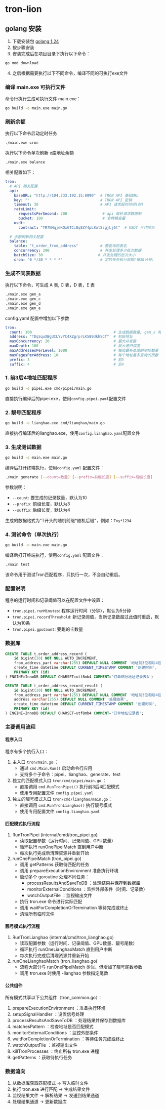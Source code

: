 # tron-lion

## golang 安装
1. 下载安装包 [golang 1.24](https://go.dev/dl/go1.24.1.windows-amd64.msi)
2. 按步骤安装
3. 安装完成后在项目目录下执行以下命令：
```bash
go mod download
```
4. 之后根据需要执行以下不同命令，编译不同的可执行exe文件

### 编译 main.exe 可执行文件
 命令行执行生成可执行文件 main.exe：
```bash
go build -o main.exe main.go
```
### 刷新余额 
执行以下命令启动定时任务
```bash
./main.exe cron
```
执行以下命令单次刷新 e库地址余额
```bash
./main.exe balance
```
相关配置如下：
```yaml
tron:
  # API 相关配置
  api:
    baseURL: "http://104.233.192.15:8090"  # TRON API 基础URL
    key: ""                                # TRON API 密钥
    timeout: 30                            # API 请求超时时间(秒)
    rateLimit:
      requestsPerSecond: 200                # api 每秒请求数限制
      bucket: 100                           # 令牌桶容量
    usdt:
      contract: "TR7NHqjeKQxGTCi8q8ZY4pL8otSzgjLj6t"  # USDT 合约地址
  
  # 余额刷新相关配置
  balance:
    table: "t_order_from_address"          # 要查询的表名
    concurrency: 200                       # 并发处理多少批次数据
    batchSize: 30                         # 并发处理的批次大小
    cron: "0 */30 * * * *"                 # 定时任务执行周期(每30分钟)
```

### 生成不同表数据
执行以下命令，可生成 A 表, C 表，D 表，E 表
```bash
./main.exe gen_a
./main.exe gen_c
./main.exe gen_d
./main.exe gen_e
```
config.yaml 配置中增加以下参数
```yaml
tron:
  count: 100                                     # 生成数据数量, gen_a 有效
  address: "TDqSquXBgUCLYvYC4XZgrprLK589dkhSCf"  # 初始地址
  maxConcurrency: 20                             # 最大并发数
  maxDepth: 100                                  # 最大递归深度
  maxAddressesPerLevel: 1000                     # 每层最多处理的地址数量
  maxPagesPerAddress: 10                         # 每个地址最多查询的页数
  prefix: 3                                      # 前3
  suffix: 4                                      # 后4
```

### 1. 前3后4地址匹配程序

```bash
go build -o pipei.exe cmd/pipei/main.go
```
直接执行编译后的pipei.exe，使用`config.pipei.yaml`配置文件
### 2. 靓号匹配程序

```bash
go build -o lianghao.exe cmd/lianghao/main.go
```
直接执行编译后的lianghao.exe，使用`config.lianghao.yaml`配置文件

### 3. 生成测试数据

```bash
go build -o main.exe main.go
```
 编译后打开终端执行，使用`config.yaml` 配置文件：
```bash
./main generate [--count=数量] [--prefix=前缀长度] [--suffix=后缀长度]
```

参数说明：
- `--count`: 要生成的记录数量，默认为10
- `--prefix`: 前缀长度，默认为3
- `--suffix`: 后缀长度，默认为4

生成的数据格式为"T开头的随机前缀*随机后缀"，例如：`Txy*1234`

### 4. 测试命令（单次执行）

```bash
go build -o main.exe main.go
```
 编译后打开终端执行，使用`config.yaml` 配置文件：
```bash
./main test
```

该命令用于测试Tron匹配程序，只执行一次，不会自动重启。

### 配置说明

程序的运行时间和记录阈值可以在配置文件中设置：

- `tron.pipei.runMinutes`: 程序运行时间（分钟），默认为5分钟
- `tron.pipei.recordThreshold`: 新记录阈值，当新记录数超过此值时重启，默认为10条
- `tron.pipei.gpuCount`: 要跑的卡数量

### 数据库
``` sql
CREATE TABLE t_order_address_record (
    id bigint(20) NOT NULL AUTO_INCREMENT,
    from_address_part varchar(255) DEFAULT NULL COMMENT '地址前3位和后4位',
    create_time datetime DEFAULT CURRENT_TIMESTAMP COMMENT '创建时间',
    PRIMARY KEY (id)
) ENGINE=InnoDB DEFAULT CHARSET=utf8mb4 COMMENT='订单部分地址记录表A';

CREATE TABLE t_order_address_record_result (
    id bigint(20) NOT NULL AUTO_INCREMENT,
    from_address_part varchar(255) DEFAULT NULL COMMENT '地址前3位和后4位',
    address varchar(255) DEFAULT NULL COMMENT '处理结果',
    create_time datetime DEFAULT CURRENT_TIMESTAMP COMMENT '创建时间',
    PRIMARY KEY (id)
) ENGINE=InnoDB DEFAULT CHARSET=utf8mb4 COMMENT='订单地址记录表';
```

### 主要调用流程

#### 程序入口
程序有多个执行入口：
1. 主入口 `tron/main.go` ：
   - 通过 `cmd.Main.Run()` 启动命令行应用
   - 支持多个子命令：pipei、lianghao、generate、test
2. 独立的匹配模式入口 `tron/cmd/pipei/main.go` ：
   - 直接调用 `cmd.RunTronPipei()` 执行前3后4匹配模式
   - 使用专用配置文件 `config.pipei.yaml`
3. 独立的靓号模式入口 `tron/cmd/lianghao/main.go`：
   - 直接调用 `cmd.RunTronLianghao()` 执行靓号模式
   - 使用专用配置文件 `config.lianghao.yaml`

#### 匹配模式执行流程
1. RunTronPipei (internal/cmd/tron_pipei.go)
   - 读取配置参数（运行时间、记录阈值、GPU数量）
   - 循环执行 runOnePipeiMatch 直到用户中断
   - 每次执行完成后清理资源并重新开始
2. runOnePipeiMatch (tron_pipei.go)
   - 调用 getPatterns 获取待匹配的任务
   - 调用 prepareExecutionEnvironment 准备执行环境
   - 启动多个 goroutine 处理不同任务：
     - processResultsAndSaveToDB ：处理结果并保存到数据库
     - monitorExternalConditions ：监控外部条件（时间、记录数）
     - watchOutputFile ：监视输出文件
   - 执行 tron.exe 命令进行实际匹配
   - 调用 waitForCompletionOrTermination 等待完成或终止
   - 清理所有临时文件

#### 靓号模式执行流程
1. RunTronLianghao (internal/cmd/tron_lianghao.go)
   - 读取配置参数（运行时间、记录阈值、GPU数量、靓号尾数）
   - 循环执行 runOneLianghaoMatch 直到用户中断
   - 每次执行完成后清理资源并重新开始
2. runOneLianghaoMatch (tron_lianghao.go)
   - 流程大部分与 runOnePipeiMatch 类似，但增加了靓号尾数参数
   - 调用 tron.exe 时使用 -lianghao 参数指定尾数

#### 公共组件
所有模式共享以下公共组件（tron_common.go）：
1. prepareExecutionEnvironment ：准备执行环境
2. setupSignalHandler ：设置信号处理
3. processResultsAndSaveToDB ：处理结果并保存到数据库
4. matchesPattern ：检查地址是否匹配模式
5. monitorExternalConditions ：监控外部条件
6. waitForCompletionOrTermination ：等待任务完成或终止
7. watchOutputFile ：监视输出文件
8. killTronProcesses ：终止所有 tron.exe 进程
9. getPatterns ：获取待执行任务

### 数据流向
1. 从数据库获取匹配模式 → 写入临时文件
2. 执行 tron.exe 进行匹配 → 生成结果文件
3. 监视结果文件 → 解析结果 → 发送到结果通道
4. 处理结果通道 → 更新数据库
